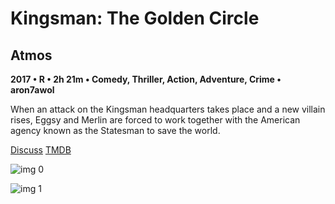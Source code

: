 # Kingsman: The Golden Circle

## Atmos

**2017 • R • 2h 21m • Comedy, Thriller, Action, Adventure, Crime • aron7awol**

When an attack on the Kingsman headquarters takes place and a new villain rises, Eggsy and Merlin are forced to work together with the American agency known as the Statesman to save the world.

[Discuss](https://www.avsforum.com/threads/bass-eq-for-filtered-movies.2995212/post-57019800)  [TMDB](343668)

![img 0](https://i.imgur.com/iRKdw3F.jpg)

![img 1](https://i.imgur.com/SeMHgG7.jpg)

